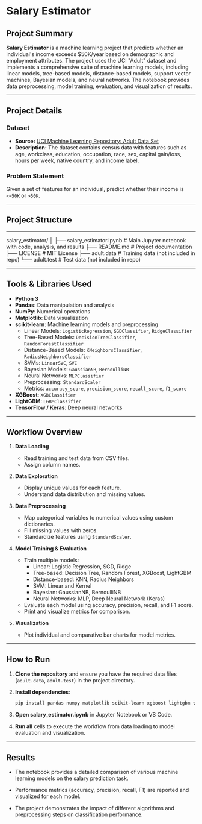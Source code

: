 # Salary Estimator

## Project Summary

**Salary Estimator** is a machine learning project that predicts whether an individual's income exceeds $50K/year based on demographic and employment attributes. The project uses the UCI "Adult" dataset and implements a comprehensive suite of machine learning models, including linear models, tree-based models, distance-based models, support vector machines, Bayesian models, and neural networks. The notebook provides data preprocessing, model training, evaluation, and visualization of results.

---

## Project Details

### Dataset

- **Source:** [UCI Machine Learning Repository: Adult Data Set](https://doi.org/10.24432/C5XW20)
- **Description:** The dataset contains census data with features such as age, workclass, education, occupation, race, sex, capital gain/loss, hours per week, native country, and income label.

### Problem Statement

Given a set of features for an individual, predict whether their income is `<=50K` or `>50K`.

---

## Project Structure
---

salary_estimator/ 
│ 
├── salary_estimator.ipynb # Main Jupyter notebook with code, analysis, and results 
├── README.md # Project documentation 
├── LICENSE # MIT License 
├── adult.data # Training data (not included in repo) 
└── adult.test # Test data (not included in repo)

---

## Tools & Libraries Used

- **Python 3**
- **Pandas**: Data manipulation and analysis
- **NumPy**: Numerical operations
- **Matplotlib**: Data visualization
- **scikit-learn**: Machine learning models and preprocessing
  - Linear Models: `LogisticRegression`, `SGDClassifier`, `RidgeClassifier`
  - Tree-Based Models: `DecisionTreeClassifier`, `RandomForestClassifier`
  - Distance-Based Models: `KNeighborsClassifier`, `RadiusNeighborsClassifier`
  - SVMs: `LinearSVC`, `SVC`
  - Bayesian Models: `GaussianNB`, `BernoulliNB`
  - Neural Networks: `MLPClassifier`
  - Preprocessing: `StandardScaler`
  - Metrics: `accuracy_score`, `precision_score`, `recall_score`, `f1_score`
- **XGBoost**: `XGBClassifier`
- **LightGBM**: `LGBMClassifier`
- **TensorFlow / Keras**: Deep neural networks

---

## Workflow Overview

1. **Data Loading**
   - Read training and test data from CSV files.
   - Assign column names.

2. **Data Exploration**
   - Display unique values for each feature.
   - Understand data distribution and missing values.

3. **Data Preprocessing**
   - Map categorical variables to numerical values using custom dictionaries.
   - Fill missing values with zeros.
   - Standardize features using `StandardScaler`.

4. **Model Training & Evaluation**
   - Train multiple models:
     - Linear: Logistic Regression, SGD, Ridge
     - Tree-based: Decision Tree, Random Forest, XGBoost, LightGBM
     - Distance-based: KNN, Radius Neighbors
     - SVM: Linear and Kernel
     - Bayesian: GaussianNB, BernoulliNB
     - Neural Networks: MLP, Deep Neural Network (Keras)
   - Evaluate each model using accuracy, precision, recall, and F1 score.
   - Print and visualize metrics for comparison.

5. **Visualization**
   - Plot individual and comparative bar charts for model metrics.

---

## How to Run

1. **Clone the repository** and ensure you have the required data files (`adult.data`, `adult.test`) in the project directory.

2. **Install dependencies**:
   ```sh
   pip install pandas numpy matplotlib scikit-learn xgboost lightgbm tensorflow

3. **Open salary_estimator.ipynb** in Jupyter Notebook or VS Code.

4. **Run all** cells to execute the workflow from data loading to model evaluation and visualization.

---

## Results

- The notebook provides a detailed comparison of various machine learning models on the salary prediction task.

- Performance metrics (accuracy, precision, recall, F1) are reported and visualized for each model.

- The project demonstrates the impact of different algorithms and preprocessing steps on classification performance.
